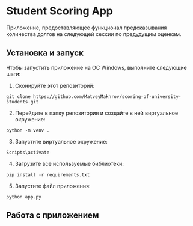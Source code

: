 # Student Scoring App
Приложение, предоставляющее функционал предсказывания количества долгов на следующей сессии по предудущим оценкам.

## Установка и запуск
Чтобы запустить приложение на ОС Windows, выполните следующие шаги:
1. Сконируйте этот репозиторий:
```
git clone https://github.com/MatveyMakhrov/scoring-of-university-students.git
```
2. Перейдите в папку репозитория и создайте в ней виртуальное окружение:
```
python -m venv .
```
3. Запустите виртуальное окружение:
```
Scripts\activate
```
4. Загрузите все используемые библиотеки:
```
pip install -r requirements.txt
```
5. Запустите файл приложения:
```
python app.py
```

## Работа с приложением
